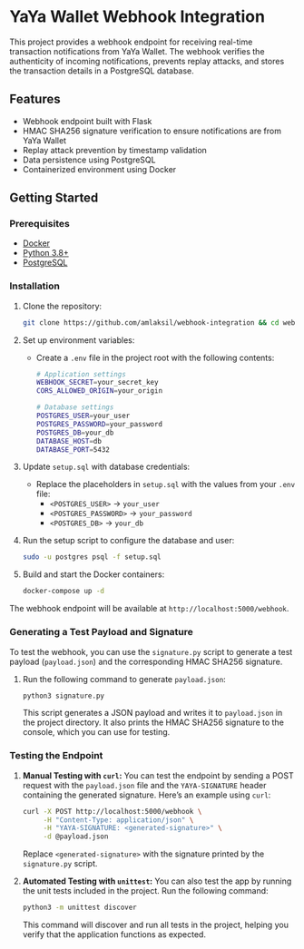 # YaYa Wallet Webhook Integration

This project provides a webhook endpoint for receiving real-time transaction notifications from YaYa Wallet. The webhook verifies the authenticity of incoming notifications, prevents replay attacks, and stores the transaction details in a PostgreSQL database.

## Features
- Webhook endpoint built with Flask
- HMAC SHA256 signature verification to ensure notifications are from YaYa Wallet
- Replay attack prevention by timestamp validation
- Data persistence using PostgreSQL
- Containerized environment using Docker

## Getting Started

### Prerequisites
- [Docker](https://docs.docker.com/get-docker/)
- [Python 3.8+](https://www.python.org/downloads/)
- [PostgreSQL](https://www.postgresql.org/)

### Installation

1. Clone the repository:
    ```bash
    git clone https://github.com/amlaksil/webhook-integration && cd webhook-integration
    ```

2. Set up environment variables:
    - Create a `.env` file in the project root with the following contents:
      ```bash
      # Application settings
      WEBHOOK_SECRET=your_secret_key
	  CORS_ALLOWED_ORIGIN=your_origin

      # Database settings
      POSTGRES_USER=your_user
      POSTGRES_PASSWORD=your_password
      POSTGRES_DB=your_db
      DATABASE_HOST=db
      DATABASE_PORT=5432
      ```

3. Update `setup.sql` with database credentials:
    - Replace the placeholders in `setup.sql` with the values from your `.env` file:
      - `<POSTGRES_USER>` -> `your_user`
      - `<POSTGRES_PASSWORD>` -> `your_password`
      - `<POSTGRES_DB>` -> `your_db`

4. Run the setup script to configure the database and user:
    ```bash
    sudo -u postgres psql -f setup.sql
    ```

5. Build and start the Docker containers:
    ```bash
    docker-compose up -d
    ```
The webhook endpoint will be available at `http://localhost:5000/webhook`.

### Generating a Test Payload and Signature
To test the webhook, you can use the `signature.py` script to generate a test payload (`payload.json`) and the corresponding HMAC SHA256 signature.

1. Run the following command to generate `payload.json`:
    ```bash
    python3 signature.py
    ```
    This script generates a JSON payload and writes it to `payload.json` in the project directory. It also prints the HMAC SHA256 signature to the console, which you can use for testing.

### Testing the Endpoint

1. **Manual Testing with `curl`:** You can test the endpoint by sending a POST request with the `payload.json` file and the `YAYA-SIGNATURE` header containing the generated signature. Here’s an example using `curl`:

    ```bash
    curl -X POST http://localhost:5000/webhook \
         -H "Content-Type: application/json" \
         -H "YAYA-SIGNATURE: <generated-signature>" \
         -d @payload.json
    ```

    Replace `<generated-signature>` with the signature printed by the `signature.py` script.

2. **Automated Testing with `unittest`:** You can also test the app by running the unit tests included in the project. Run the following command:

    ```bash
    python3 -m unittest discover
    ```

    This command will discover and run all tests in the project, helping you verify that the application functions as expected.
